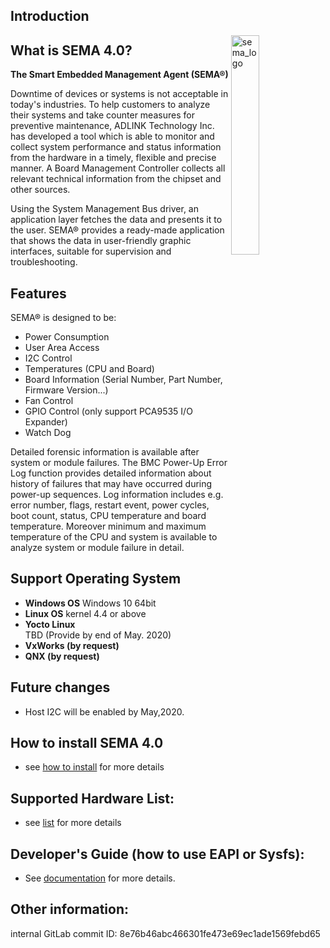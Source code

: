 ## Introduction



<img src="https://cdn.adlinktech.com/webupd/en/Upload/ProductNews/logo_sema.png" alt="sema_logo" width="30%" align="right"  />

## What is SEMA 4.0?

**The Smart Embedded Management Agent (SEMA®)** 

Downtime of devices or systems is not acceptable in today's industries. To help customers to analyze their 
systems and take counter measures for preventive maintenance, ADLINK Technology Inc. has developed a tool which is able to monitor and collect system performance and status information from the hardware in a timely, flexible and precise manner. A Board Management Controller collects all relevant technical information from the chipset and other sources.

Using the System Management Bus driver, an application layer fetches the data and presents it to the user. 
SEMA® provides a ready-made application that shows the data in user-friendly graphic interfaces, suitable 
for supervision and troubleshooting.



Features
----------

SEMA® is designed to be:

* Power Consumption
* User Area Access
* I2C Control 
* Temperatures (CPU and Board)
* Board Information (Serial Number, Part Number, Firmware Version...)
* Fan Control
* GPIO Control (only support PCA9535 I/O Expander)
* Watch Dog  


Detailed forensic information is available after system or module failures. The BMC Power-Up Error Log function provides detailed information about history of failures that may have occurred during power-up sequences. Log information includes e.g. error number, flags, restart event, power cycles, boot count, status, CPU temperature and board temperature. Moreover minimum and maximum temperature of the CPU and system is available to analyze system or module failure in detail.



Support Operating System
--------------------------
* **Windows OS**
      Windows 10 64bit
* **Linux OS**
      kernel 4.4 or above
* **Yocto Linux**  
      TBD (Provide by end of May. 2020)
* **VxWorks (by request)** 
* **QNX (by request)**



Future changes
--------------------------
* Host I2C will be enabled by May,2020.

## How to install SEMA 4.0
* see [how to install](https://adlink-epm.github.io/sema-doc/#/source/HowToInstallSEMA?id=ubuntu-linux) for more details

## Supported Hardware List:
* see [list](https://adlink-epm.github.io/sema-doc/#/source/SupportedHardware) for more details

## Developer's Guide (how to use EAPI or Sysfs): 
* See [documentation](https://adlink-epm.github.io/sema-doc/#/source/DeveloperGuide) for more details.

   
## Other information:
internal GitLab commit ID: 8e76b46abc466301fe473e69ec1ade1569febd65

